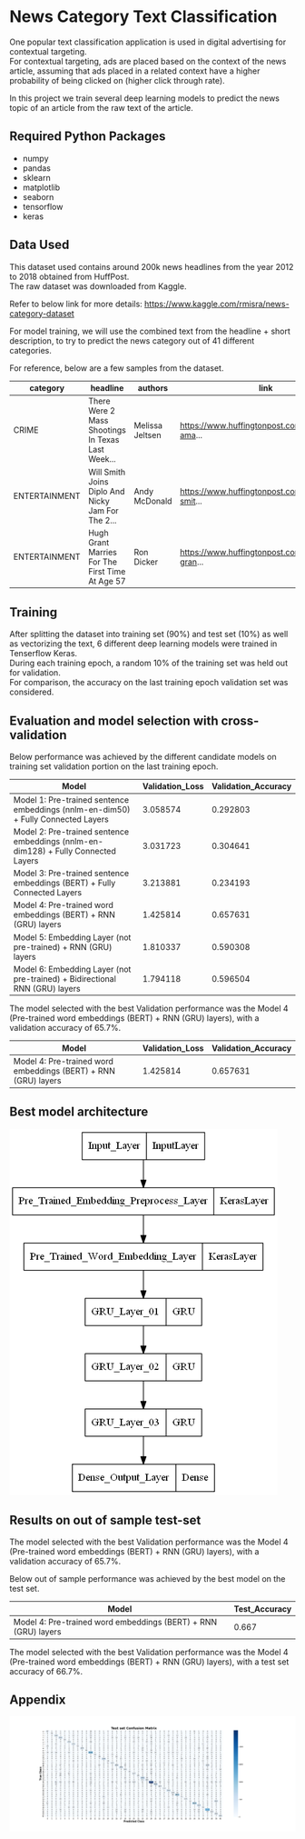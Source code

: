 # News Category Text Classification

One popular text classification application is used in digital advertising for contextual targeting. <br>
For contextual targeting, ads are placed based on the context of the news article, assuming that ads placed in a related context have a higher probability of being clicked on (higher click through rate). <br>

In this project we train several deep learning models to predict the news topic of an article from the raw text of the article. <br>

## Required Python Packages
- numpy
- pandas
- sklearn
- matplotlib
- seaborn
- tensorflow
- keras

## Data Used
This dataset used contains around 200k news headlines from the year 2012 to 2018 obtained from HuffPost. <br>
The raw dataset was downloaded from Kaggle. <br>

Refer to below link for more details:
<https://www.kaggle.com/rmisra/news-category-dataset> <br>

For model training, we will use the combined text from the headline + short description, to try to predict the news category out of 41 different categories.

For reference, below are a few samples from the dataset.

| category      | headline                                          | authors         | link                                              | short\_description                                | date      |
| ------------- | ------------------------------------------------- | --------------- | ------------------------------------------------- | ------------------------------------------------- | --------- |
| CRIME         | There Were 2 Mass Shootings In Texas Last Week... | Melissa Jeltsen | https://www.huffingtonpost.com/entry/texas-ama... | She left her husband. He killed their children... | 5/26/2018 |
| ENTERTAINMENT | Will Smith Joins Diplo And Nicky Jam For The 2... | Andy McDonald   | https://www.huffingtonpost.com/entry/will-smit... | Of course it has a song.                          | 5/26/2018 |
| ENTERTAINMENT | Hugh Grant Marries For The First Time At Age 57   | Ron Dicker      | https://www.huffingtonpost.com/entry/hugh-gran... | The actor and his longtime girlfriend Anna Ebe... | 5/26/2018 |

## Training

After splitting the dataset into training set (90%) and test set (10%) as well as vectorizing the text, 6 different deep learning models were trained in Tenserflow Keras. <br>
During each training epoch, a random 10% of the training set was held out for validation. <br>
For comparison, the accuracy on the last training epoch validation set was considered. <br>


## Evaluation and model selection with cross-validation

Below performance was achieved by the different candidate models on training set validation portion on the last training epoch.

| Model                                                                              | Validation\_Loss | Validation\_Accuracy |
| ---------------------------------------------------------------------------------- | ---------------- | -------------------- |
| Model 1: Pre-trained sentence embeddings (nnlm-en-dim50) + Fully Connected Layers  | 3.058574         | 0.292803             |
| Model 2: Pre-trained sentence embeddings (nnlm-en-dim128) + Fully Connected Layers | 3.031723         | 0.304641             |
| Model 3: Pre-trained sentence embeddings (BERT) + Fully Connected Layers           | 3.213881         | 0.234193             |
| Model 4: Pre-trained word embeddings (BERT) + RNN (GRU) layers                     | 1.425814         | 0.657631             |
| Model 5: Embedding Layer (not pre-trained) + RNN (GRU) layers                      | 1.810337         | 0.590308             |
| Model 6: Embedding Layer (not pre-trained) + Bidirectional RNN (GRU) layers        | 1.794118         | 0.596504             |

The model selected with the best Validation performance was the Model 4 (Pre-trained word embeddings (BERT) + RNN (GRU) layers), with a validation accuracy of 65.7%. <br>

| Model                                                                              | Validation\_Loss | Validation\_Accuracy |
| ---------------------------------------------------------------------------------- | ---------------- | -------------------- |
| Model 4: Pre-trained word embeddings (BERT) + RNN (GRU) layers                     | 1.425814         | 0.657631             |


## Best model architecture

![Best Model (Model 4) Architecture](model_04.png)

## Results on out of sample test-set

The model selected with the best Validation performance was the Model 4 (Pre-trained word embeddings (BERT) + RNN (GRU) layers), with a validation accuracy of 65.7%. <br>

Below out of sample performance was achieved by the best model on the test set.

| Model                                                           | Test\_Accuracy       |
| --------------------------------------------------------------- | -------------------- |
| Model 4: Pre-trained word embeddings (BERT) + RNN (GRU) layers  | 0.667                |

The model selected with the best Validation performance was the Model 4 (Pre-trained word embeddings (BERT) + RNN (GRU) layers), with a test set accuracy of 66.7%. <br>


## Appendix

![](confusion_matrix_test_set.png)

